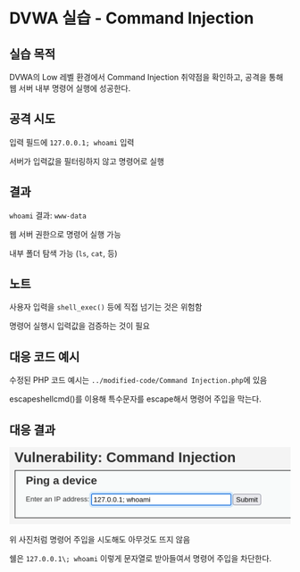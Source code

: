 # DVWA 실습 - Command Injection

## 실습 목적
DVWA의 Low 레벨 환경에서 Command Injection 취약점을 확인하고, 공격을 통해 웹 서버 내부 명령어 실행에 성공한다.

## 공격 시도
입력 필드에 `127.0.0.1; whoami` 입력

서버가 입력값을 필터링하지 않고 명령어로 실행

## 결과
`whoami` 결과: `www-data`

웹 서버 권한으로 명령어 실행 가능

내부 폴더 탐색 가능 (`ls`, `cat`, 등)

## 노트
사용자 입력을 `shell_exec()` 등에 직접 넘기는 것은 위험함

명령어 실행시 입력값을 검증하는 것이 필요

## 대응 코드 예시
수정된 PHP 코드 예시는 `../modified-code/Command Injection.php`에 있음

escapeshellcmd()를 이용해 특수문자를 escape해서 명령어 주입을 막는다.

## 대응 결과
![escapeshellcmd 적용 후 명령어 주입 차단 결과](../screenshots/image-1.png)

위 사진처럼 명령어 주입을 시도해도 아무것도 뜨지 않음

쉘은 `127.0.0.1\; whoami` 이렇게 문자열로 받아들여서 명령어 주입을 차단한다.
